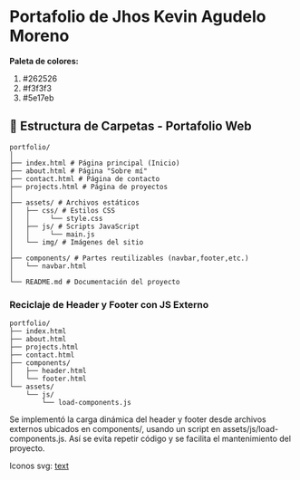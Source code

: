 # Portafolio de Jhos Kevin Agudelo Moreno

**Paleta de colores:**

1. #262526
2. #f3f3f3
3. #5e17eb

## 📁 Estructura de Carpetas - Portafolio Web

    portfolio/
    │
    ├── index.html # Página principal (Inicio)
    ├── about.html # Página "Sobre mí"
    ├── contact.html # Página de contacto
    ├── projects.html # Página de proyectos
    │
    ├── assets/ # Archivos estáticos
    │   ├── css/ # Estilos CSS
    │   │     └── style.css
    │   ├── js/ # Scripts JavaScript
    │   │     └── main.js
    │   └── img/ # Imágenes del sitio
    │
    ├── components/ # Partes reutilizables (navbar,footer,etc.)
    │   └── navbar.html
    │
    └── README.md # Documentación del proyecto

### Reciclaje de Header y Footer con JS Externo

    portfolio/
    ├── index.html
    ├── about.html
    ├── projects.html
    ├── contact.html
    ├── components/
    │   ├── header.html
    │   └── footer.html
    └── assets/
        └── js/
            └── load-components.js

Se implementó la carga dinámica del header y footer desde archivos externos ubicados en components/, usando un script en assets/js/load-components.js. Así se evita repetir código y se facilita el mantenimiento del proyecto.

Iconos svg:
[text](https://simpleicons.org/)
